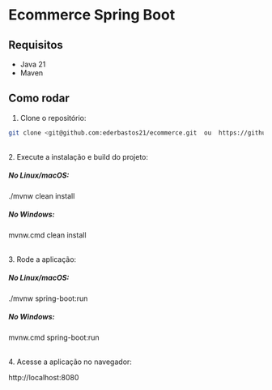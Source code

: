 # Ecommerce Spring Boot

## Requisitos
- Java 21
- Maven

## Como rodar

1. Clone o repositório:
```bash
git clone <git@github.com:ederbastos21/ecommerce.git  ou  https://github.com/ederbastos21/ecommerce.git>
```

<br>
2. Execute a instalação e build do projeto:

##### No Linux/macOS:

./mvnw clean install

##### No Windows:

mvnw.cmd clean install

<br>
3. Rode a aplicação:

##### No Linux/macOS:

./mvnw spring-boot:run

##### No Windows:

mvnw.cmd spring-boot:run

<br>
4. Acesse a aplicação no navegador:

http://localhost:8080